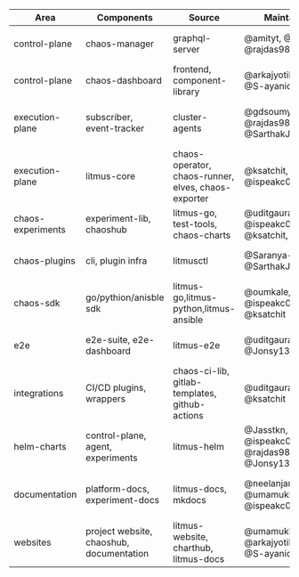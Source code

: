 Area             |Components                       |Source                                           |Maintainers                                 |Reviewers|
-----------------|---------------------------------|-------------------------------------------------|--------------------------------------------|-------- |
control-plane    |chaos-manager                    |graphql-server                                   |@amityt, @Jonsy13, @rajdas98                 |@gdsoumya, @Saranya-jena, @SarthakJain26|
control-plane    |chaos-dashboard                  |frontend, component-library                       |@arkajyotiMukherjee, @S-ayanide            |@amityt, @SahilKr24, @hrishavjha|
execution-plane  |subscriber, event-tracker        |cluster-agents                                   |@gdsoumya, @rajdas98, @SarthakJain26         |@amityt, @Jonsy13, @ispeakc0de, @Adarshkumar14         |
execution-plane  |litmus-core                      |chaos-operator, chaos-runner, elves, chaos-exporter |@ksatchit, @ispeakc0de                   |@uditgaurav, @neelanjan          |   
chaos-experiments|experiment-lib, chaoshub         |litmus-go, test-tools, chaos-charts              |@uditgaurav, @ispeakc0de, @ksatchit, @Vr00mm| @neelanjan00, @Adarshkumar14, @avaakash     |
chaos-plugins    |cli, plugin infra                |litmusctl                                        |@Saranya-jena, @SarthakJain26               |@Jonsy13, @ajeshbaby, @rajdas98         | 
chaos-sdk        |go/pythion/anisble sdk           |litmus-go,litmus-python,litmus-ansible           |@oumkale, @ispeakc0de, @ksatchit            |@neelanjan00, @avaakash, @uditgaurav         | 
e2e              |e2e-suite, e2e-dashboard         |litmus-e2e                                       |@uditgaurav, @Jonsy13                       |@neelanjan00, @S-ayanide, @avaakash         |
integrations     |CI/CD plugins, wrappers          |chaos-ci-lib, gitlab-templates, github-actions   |@uditgaurav, @ksatchit                    |@ispeakc0de, @Adarshkumar14         | 
helm-charts      |control-plane, agent, experiments|litmus-helm                                      |@Jasstkn, @ispeakc0de, @rajdas98, @Jonsy13             |@ksatchit, @uditgaurav         |
documentation    |platform-docs, experiment-docs   |litmus-docs, mkdocs                              |@neelanjan00, @umamukkara, @ispeakc0de     |@ksatchit, @ajeshbaby, @amityt, @uditgaurav         |
websites         |project website, chaoshub, documentation  |litmus-website, charthub, litmus-docs   |@umamukkara, @arkajyotiMukherjee, @S-ayanide    |@SahilKr24, @hrishavjha, @ajeshbaby        |

